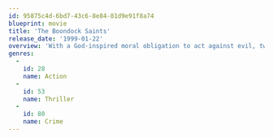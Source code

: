 ```yaml
---
id: 95875c4d-6bd7-43c6-8e84-81d9e91f8a74
blueprint: movie
title: 'The Boondock Saints'
release_date: '1999-01-22'
overview: 'With a God-inspired moral obligation to act against evil, twin brothers Conner and Murphy set out to rid Boston of criminals. However, rather than working within the system, these Irish Americans decide to take swift retribution into their own hands.'
genres:
  -
    id: 28
    name: Action
  -
    id: 53
    name: Thriller
  -
    id: 80
    name: Crime
---
```

